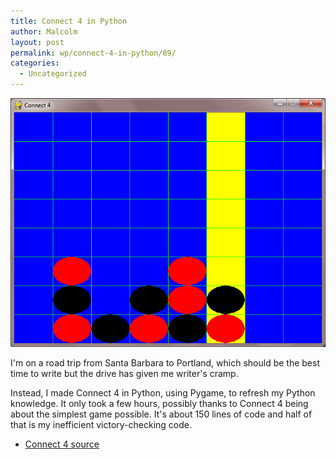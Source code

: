 ```yaml
---
title: Connect 4 in Python
author: Malcolm
layout: post
permalink: wp/connect-4-in-python/89/
categories:
  - Uncategorized
---
```

![Connect 4](/assets/connect4.png)

I'm on a road trip from Santa Barbara to Portland, which should be the best time to write but the drive has given me writer's cramp.

Instead, I made Connect 4 in Python, using Pygame, to refresh my Python knowledge. It only took a few hours, possibly thanks to Connect 4 being about the simplest game possible. It's about 150 lines of code and half of that is my inefficient victory-checking code.

  * [Connect 4 source][1]

 [1]: /assets/connect4.zip